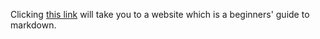 Clicking [this link](https://www.markdownguide.org/basic-syntax/) will take you to a website which is a beginners' guide to markdown.
